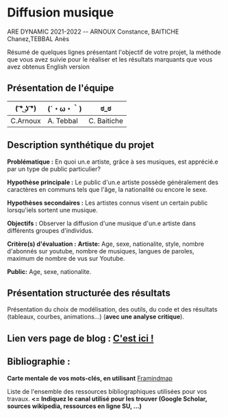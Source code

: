 
# Diffusion musique

ARE DYNAMIC 2021-2022 -- ARNOUX Constance, BAITICHE Chanez,TEBBAL Anès

Résumé de quelques lignes présentant l'objectif de votre projet, la méthode que vous avez suivie pour le réaliser et les résultats marquants que vous avez obtenus
English version

## Présentation de l'équipe
|( ͡° ͜ʖ ͡°)| (´・ω・｀) | ಠ_ಠ | 
|-----|--|--|
|C.Arnoux |	A. Tebbal |	C. Baitiche |

## Description synthétique du projet

**Problématique :** En quoi un.e artiste, grâce à ses musiques, est apprécié.e par un type de public particulier?

**Hypothèse principale :** Le public d'un.e artiste possède généralement des caractères en communs tels que l'âge, la nationalité ou encore le sexe.

**Hypothèses secondaires :** Les artistes connus visent un certain public lorsqu'iels sortent une musique.

**Objectifs :** Observer la diffusion d'une musique d'un.e artiste dans différents groupes d'individus.

**Critère(s) d'évaluation :** 
**Artiste:** Age, sexe, nationalite, style, nombre d'abonnés sur youtube, nombre de musiques, langues de paroles, maximum de nombre de vus sur Youtube.

**Public:** Age, sexe, nationalite.

## Présentation structurée des résultats

Présentation du choix de modélisation, des outils, du code et des résultats (tableaux, courbes, animations...) (**avec une analyse critique**).

## Lien vers page de blog : <a href="blog.html"> C'est ici ! </a>

## Bibliographie :

**Carte mentale de vos mots-clés, en utilisant** <a href="https://framindmap.org/mindmaps/index.html">Framindmap </a> 

Liste de l'ensemble des ressources bibliographiques utilisées pour vos travaux. **<= Indiquez le canal utilisé pour les trouver (Google Scholar, sources wikipedia, ressources en ligne SU, ...)**
